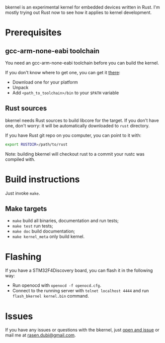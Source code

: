 bkernel is an experimental kernel for embedded devices written in Rust. I'm mostly trying out Rust now to see how it applies to kernel development.

# Prerequisites

## gcc-arm-none-eabi toolchain

You need an gcc-arm-none-eabi toolchain before you can build the kernel.

If you don't know where to get one, you can get it [there](https://launchpad.net/gcc-arm-embedded/+download):

- Download one for your platform
- Unpack
- Add `<path_to_toolchain>/bin` to your `$PATH` variable

## Rust sources

bkernel needs Rust sources to build libcore for the target. If you don't have one, don't worry: it will be automatically downloaded to `rust` directory.

If you have Rust git repo on you computer, you can point to it with:

```sh
export RUSTDIR=/path/to/rust
```

Note: building bkernel will checkout rust to a commit your rustc was compiled with.

# Build instructions

Just invoke `make`.

## Make targets

- `make` build all binaries, documentation and run tests;
- `make test` run tests;
- `make doc` build documentation;
- `make kernel_meta` only build kernel.

# Flashing

If you have a STM32F4Discovery board, you can flash it in the following way:

- Run openocd with `openocd -f openocd.cfg`.
- Connect to the running server with `telnet localhost 4444` and run `flash_bkernel kernel.bin` command.

# Issues

If you have any issues or questions with the bkernel, just [open and issue](https://github.com/rasendubi/bkernel/issues) or mail me at [rasen.dubi@gmail.com](mailto:rasen.dubi@gmail.com).
